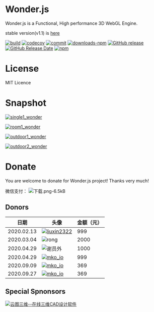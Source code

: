 # Wonder.js
Wonder.js is a Functional, High performance 3D WebGL Engine.

stable version(v1.1) is [here](https://github.com/Wonder-Technology/Wonder.js/tree/8f75c23c14ba18a21f779664d5a1fae586e04f19)


[![build](https://github.com/Wonder-Technology/Wonder.js/workflows/CI/badge.svg)](https://github.com/Wonder-Technology/Wonder.js/actions?query=workflow%3ACI) [![codecov](https://codecov.io/gh/Wonder-Technology/Wonder.js/branch/master/graph/badge.svg)](https://codecov.io/gh/Wonder-Technology/Wonder.js) [![commit](https://img.shields.io/badge/commitizen-friendly-brightgreen.svg)](http://commitizen.github.io/cz-cli/) [![downloads-npm](https://img.shields.io/npm/dw/wonder.js.svg)](https://www.npmjs.com/package/wonder.js) [![GitHub release](https://img.shields.io/github/release/Wonder-Technology/Wonder.js.svg)](https://github.com/Wonder-Technology/Wonder.js/releases) [![GitHub Release Date](https://img.shields.io/github/release-date/Wonder-Technology/Wonder.js.svg)](https://github.com/Wonder-Technology/Wonder.js/releases) [![npm](https://img.shields.io/npm/l/wonder.js.svg)](https://github.com/Wonder-Technology/Wonder.js)


# License
MIT Licence

# Snapshot


[![single1_wonder](./snapshot/single1_wonder.png)](https://github.com/Wonder-Technology/Wonder.js)



[![room1_wonder](./snapshot/room1_wonder.png)](https://github.com/Wonder-Technology/Wonder.js)


[![outdoor1_wonder](./snapshot/outdoor1_wonder.png)](https://github.com/Wonder-Technology/Wonder.js)


[![outdoor2_wonder](./snapshot/outdoor2_wonder.png)](https://github.com/Wonder-Technology/Wonder.js)



# Donate

You are welcome to donate for Wonder.js project! Thanks very much!

微信支付：
![下载.png-6.5kB](./donate/杨元超微信支付二维码.png)

## Donors

|  日期   | 头像  | 金额（元） |
|  ----  | ----  | ----  |
| 2020.02.13  | [![liuxin2322](./donate/liuxin2322.jpg)](https://github.com/liuxin2322) | 999 |
| 2020.03.04  | ![rong](./donate/rong.png) | 2000 |
| 2020.04.29  | ![谢员外](./donate/谢员外.jpg) | 1000 |
| 2020.04.29  | [![mko_io](./donate/mko_io.jpg)](https://github.com/mko-io) | 999 |
| 2020.09.09  | [![mko_io](./donate/mko_io.jpg)](https://github.com/mko-io) | 369 |
| 2020.09.27  | [![mko_io](./donate/mko_io.jpg)](https://github.com/mko-io) | 369 |


## Special Spnonsors
[![云图三维--在线三维CAD设计软件](./donate/yuntusanwei.png)](https://www.yuntucad.com)